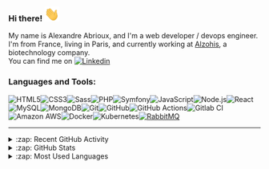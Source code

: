 [linkedin]: https://www.linkedin.com/in/alexandre-abrioux/

### Hi there! <img src="https://raw.githubusercontent.com/alexandre-abrioux/alexandre-abrioux/master/wave.gif" width="30px">

My name is Alexandre Abrioux, and I'm a web developer / devops engineer.<br>
I'm from France, living in Paris, and currently working at [Alzohis](https://www.alzohis.com/), a biotechnology company.<br>
You can find me on [<img alt="Linkedin" src="https://img.shields.io/badge/linkedin-blue?style=social&logo=linkedin">][linkedin]

### Languages and Tools:

[<img align="left" alt="HTML5" src="https://img.shields.io/badge/-HTML5-E34F26?logo=HTML5&logoColor=white">](#)
[<img align="left" alt="CSS3" src="https://img.shields.io/badge/-CSS3-1572B6?logo=CSS3&logoColor=white">](#)
[<img align="left" alt="Sass" src="https://img.shields.io/badge/-Sass-CC6699?logo=Sass&logoColor=white">](#)
[<img align="left" alt="PHP" src="https://img.shields.io/badge/-PHP-777BB4?logo=PHP&logoColor=white">](#)
[<img align="left" alt="Symfony" src="https://img.shields.io/badge/-Symfony-000000?logo=Symfony&logoColor=white">](#)
[<img align="left" alt="JavaScript" src="https://img.shields.io/badge/-JavaScript-F7DF1E?logo=JavaScript&logoColor=white">](#)
[<img align="left" alt="Node.js" src="https://img.shields.io/badge/-Node.js-339933?logo=Node.js&logoColor=white">](#)
[<img align="left" alt="React" src="https://img.shields.io/badge/-React-61DAFB?logo=React&logoColor=white">](#)
[<img align="left" alt="MySQL" src="https://img.shields.io/badge/-MySQL-4479A1?logo=MySQL&logoColor=white">](#)
[<img align="left" alt="MongoDB" src="https://img.shields.io/badge/-MongoDB-47A248?logo=MongoDB&logoColor=white">](#)
[<img align="left" alt="Git" src="https://img.shields.io/badge/-Git-F05032?logo=Git&logoColor=white">](#)
[<img align="left" alt="GitHub" src="https://img.shields.io/badge/-GitHub-181717?logo=GitHub&logoColor=white">](#)
[<img align="left" alt="GitHub Actions" src="https://img.shields.io/badge/-GitHub Actions-2088FF?logo=GitHub-Actions&logoColor=white">](#)
[<img align="left" alt="Gitlab CI" src="https://img.shields.io/badge/-Gitlab CI-FCA121?logo=Gitlab&logoColor=white">](#)
[<img align="left" alt="Amazon AWS" src="https://img.shields.io/badge/-Amazon AWS-232F3E?logo=Amazon-AWS&logoColor=white">](#)
[<img align="left" alt="Docker" src="https://img.shields.io/badge/-Docker-2496ED?logo=Docker&logoColor=white">](#)
[<img align="left" alt="Kubernetes" src="https://img.shields.io/badge/-Kubernetes-326CE5?logo=Kubernetes&logoColor=white">](#)
[<img alt="RabbitMQ" src="https://img.shields.io/badge/-RabbitMQ-FF6600?logo=RabbitMQ&logoColor=white">](#)

---

<details>
  <summary>:zap: Recent GitHub Activity</summary>
  
<!--START_SECTION:activity-->
1. 🗣 Commented on [#368](https://github.com/symfony/monolog-bundle/issues/368) in [symfony/monolog-bundle](https://github.com/symfony/monolog-bundle)
2. 🗣 Commented on [#361](https://github.com/symfony/monolog-bundle/issues/361) in [symfony/monolog-bundle](https://github.com/symfony/monolog-bundle)
3. 💪 Opened PR [#368](https://github.com/symfony/monolog-bundle/pull/368) in [symfony/monolog-bundle](https://github.com/symfony/monolog-bundle)
4. ❗️ Opened issue [#361](https://github.com/symfony/monolog-bundle/issues/361) in [symfony/monolog-bundle](https://github.com/symfony/monolog-bundle)
5. 🗣 Commented on [#6](https://github.com/alexandre-abrioux/gulp-rev-dist-clean/issues/6) in [alexandre-abrioux/gulp-rev-dist-clean](https://github.com/alexandre-abrioux/gulp-rev-dist-clean)
<!--END_SECTION:activity-->

</details>

<details>
  <summary>:zap: GitHub Stats</summary>
  
  [<img alt="alexandre-abrioux's GitHub Stats" src="https://github-readme-stats.codestackr.vercel.app/api?username=alexandre-abrioux&show_icons=true&count_private=true">](#)
  
</details>

<details>
  <summary>:zap: Most Used Languages</summary>
  
  [<img alt="alexandre-abrioux's Most Used Languages" src="https://github-readme-stats.vercel.app/api/top-langs/?username=alexandre-abrioux&layout=compact">](#)
  
</details>
